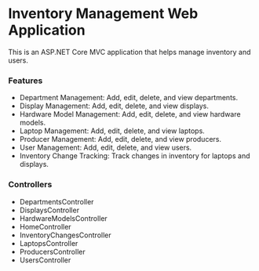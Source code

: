 # Inventory Management Web Application
This is an ASP.NET Core MVC application that helps manage inventory and users. 

### Features
- Department Management: Add, edit, delete, and view departments.
- Display Management: Add, edit, delete, and view displays.
- Hardware Model Management: Add, edit, delete, and view hardware models.
- Laptop Management: Add, edit, delete, and view laptops.
- Producer Management: Add, edit, delete, and view producers.
- User Management: Add, edit, delete, and view users.
- Inventory Change Tracking: Track changes in inventory for laptops and displays.
### Controllers
- DepartmentsController
- DisplaysController
- HardwareModelsController
- HomeController
- InventoryChangesController
- LaptopsController
- ProducersController
- UsersController
